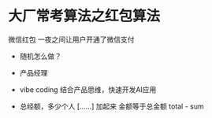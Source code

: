# 大厂常考算法之红包算法
微信红包 一夜之间让用户开通了微信支付 
- 随机怎么做？
- 产品经理
- vibe coding 结合产品思维，快速开发AI应用

- 总经额，多少个人
    [......]
    加起来 金额等于总金额
    total -  sum